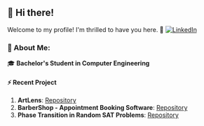 ## 👋 Hi there!
Welcome to my profile! I'm thrilled to have you here. 🚀 [![LinkedIn](https://img.shields.io/badge/LinkedIn-%230077B5.svg?logo=linkedin&logoColor=white)](https://linkedin.com/in/andreaferritti)


### 💫 About Me:

🎓 **Bachelor's Student in Computer Engineering**

#### ⚡ Recent Project
1. **ArtLens**: [Repository](https://github.com/ferritti/ArtLens)
2. **BarberShop - Appointment Booking Software**: [Repository](https://github.com/ferritti/BarberShop) 
3. **Phase Transition in Random SAT Problems**: [Repository](https://github.com/ferritti/SATPhaseTransition)
